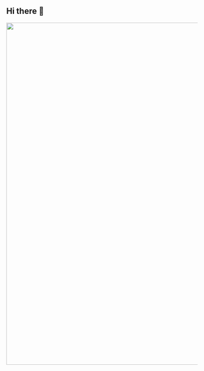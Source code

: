 ## Hi there 👋

<!--
**ngoclinh8123/ngoclinh8123** is a ✨ _special_ ✨ repository because its `README.md` (this file) appears on your GitHub profile.

Here are some ideas to get you started:

- 🔭 I’m currently working on ...
- 🌱 I’m currently learning ...
- 👯 I’m looking to collaborate on ...
- 🤔 I’m looking for help with ...
- 💬 Ask me about ...
- 📫 How to reach me: ...
- 😄 Pronouns: ...
- ⚡ Fun fact: ...
-->

<div id="header" align="center">
<!--   <img src="https://i.giphy.com/media/v1.Y2lkPTc5MGI3NjExcmQxMmVrOXk5bGQxNWJuYnhlc3d5ZzR5eWVlaXd2NmF1Y2V5MHN3NyZlcD12MV9pbnRlcm5hbF9naWZfYnlfaWQmY3Q9Zw/11lxCeKo6cHkJy/giphy.gif" width="100"/> -->
  <img src="https://i.pinimg.com/originals/69/49/88/69498848f1d27b76c2b42f8e97e9d082.gif" width="900"/>
<!--   <img src="https://i.pinimg.com/originals/01/6d/9b/016d9bdcd53de891c295d06b399a2f3c.gif" width="900"/> -->
<!--   <img src="https://i.pinimg.com/originals/36/11/3e/36113e3f191c49d87eadb6578216045b.gif" width="900"/> -->
</div>
